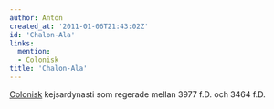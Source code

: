 ```yaml
---
author: Anton
created_at: '2011-01-06T21:43:02Z'
id: 'Chalon-Ala'
links:
  mention:
  - Colonisk
title: 'Chalon-Ala'
---
```


[Colonisk] kejsardynasti som regerade mellan 3977 f.D. och 3464 f.D.

  [Colonisk]: Colonisk
